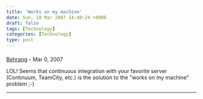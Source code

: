 ```yaml
---
title: 'Works on my machine'
date: Sun, 18 Mar 2007 14:40:24 +0000
draft: false
tags: [Technology]
categories: [Technology]
type: post
---
```



#### 
[Behrang](http://my.opera.com/behrangsa "behrangsa@gmail.com") - <time datetime="2007-03-18 14:10:54">Mar 0, 2007</time>

LOL! Seems that continuous integration with your favorite server (Continuum, TeamCity, etc.) is the solution to the "works on my machine" problem ;-)
<hr />
